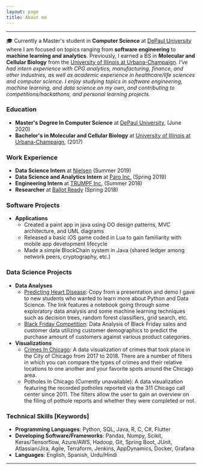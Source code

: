 ```yaml
---
layout: page
title: About me
---
```


-------------

&#127891; Currently a Master's student in **Computer Science** at [DePaul University](http://www.cdm.depaul.edu/academics/Pages/Current/Requirements-MS-in-Computer-Science.aspx) where I am focused on topics ranging from **software engineering** to **machine learning and analytics**. Previously, I earned a BS in **Molecular and Cellular Biology** from the [University of Illinois at Urbana-Champaign](http://catalog.illinois.edu/undergraduate/las/academic-units/molecular-cell-bio/molecular-cellular-biology-concentration/).  *I've had intern experience with CPG analytics, manufacturing, finance, and other industries, as well as academic experience in healthcare/life sciences and computer science. I enjoy studying topics in software engineering, machine learning, and data science on my own, and contributing to competitions/hackathons, and personal learning projects.*

### Education

* **Master's Degree In Computer Science** at [DePaul University](https://www.cdm.depaul.edu/academics/Pages/current/Requirements-MS-in-Computer-Science.aspx), (June 2020)
* **Bachelor's in Molecular and Cellular Biology** at [University of Illinois at Urbana-Champaign](http://catalog.illinois.edu/undergraduate/las/academic-units/molecular-cell-bio/molecular-cellular-biology-concentration/), (2017)

### Work Experience
* **Data Science Intern** at [Nielsen](https://www.nielsen.com) (Summer 2019)
* **Data Science and Analytics Intern** at [Paro Inc.](https://www.paro.io) (Spring 2019)
* **Engineering Intern** at [TRUMPF Inc.](https://www.trumpf.com/en_US/) (Summer 2018)
* **Researcher** at [Ballot Ready](https://www.ballotready.org) (Spring 2018)

### Software Projects
* **Applications**
    * Created a paint app in java using OO design patterns, MVC architecture, and UML diagrams
    * Released a basic iOS game coded in Lua to gain familiarity with mobile app development lifecycle
    * Made a simple BlockChain system in Java (shared ledger among network peers, cryptography, etc.)

### Data Science Projects

* **Data Analyses**
  * [Predicting Heart Disease](https://www.shahbazsyed.com/heartdisease): Copy from a presentation and demo I gave to new students who wanted to learn more about Python and Data Science. The link features a notebook going through some exploratory data analysis and some machine learning techniques such as decision trees, random forest classifiers, grid search, etc.
  * [Black Friday Competition](https://www.shahbazsyed.com/Black_Friday): Data Analysis of Black Friday sales and customer data utilizing customer demographics to predict the purchase amount of customers against various product categories.
* **Visualizations**
  * [Crimes In Chicago](https://www.shahbazsyed.com/crimes): A data visualization of crimes that took place in the City of Chicago from 2017 to 2018. There are a number of filters in which you can compare the types of crimes and their relative locations to one another and your favorite spots around the Chicago area.
  * Potholes In Chicago (Currently unavailable): A data visualization featuring the recorded potholes reported via the 311 Chicago call center since 2011. The filters allow the user to gain an overview on the filing of pothole reports and whether they were completed or not.


### Technical Skills [Keywords]
* **Programming Languages**: Python, SQL, Java, R, C, C#, Flutter
* **Developing Software/Frameworks**: Pandas, Numpy, Scikit, Keras/Tensorflow, Azure/AWS, Hadoop, Git, Spring Boot, JUnit, Atlassian/Jira, Agile, Terraform, Jenkins, AppDynamics, Docker, Grafana
* **Languages**: English, Spanish, Urdu/Hindi

---
